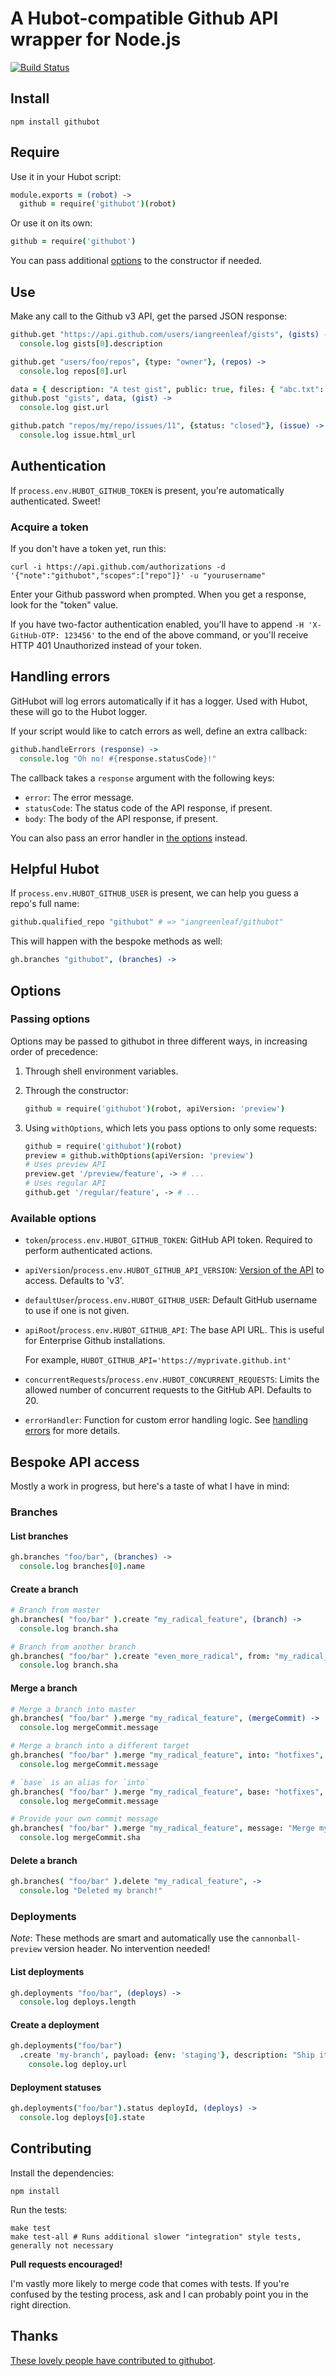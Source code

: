 # A Hubot-compatible Github API wrapper for Node.js #

[![Build Status]](http://travis-ci.org/iangreenleaf/githubot)

## Install ##

    npm install githubot

## Require ##

Use it in your Hubot script:

```coffeescript
module.exports = (robot) ->
  github = require('githubot')(robot)
```

Or use it on its own:

```coffeescript
github = require('githubot')
```

You can pass additional [options](#options) to the constructor if needed.

## Use ##

Make any call to the Github v3 API, get the parsed JSON response:

```coffeescript
github.get "https://api.github.com/users/iangreenleaf/gists", (gists) ->
  console.log gists[0].description

github.get "users/foo/repos", {type: "owner"}, (repos) ->
  console.log repos[0].url

data = { description: "A test gist", public: true, files: { "abc.txt": { content: "abcdefg" } } }
github.post "gists", data, (gist) ->
  console.log gist.url

github.patch "repos/my/repo/issues/11", {status: "closed"}, (issue) ->
  console.log issue.html_url
```

## Authentication ##

If `process.env.HUBOT_GITHUB_TOKEN` is present, you're automatically authenticated. Sweet!

### Acquire a token ###

If you don't have a token yet, run this:

    curl -i https://api.github.com/authorizations -d '{"note":"githubot","scopes":["repo"]}' -u "yourusername"

Enter your Github password when prompted. When you get a response, look for the "token" value.

If you have two-factor authentication enabled, you'll have to append `-H 'X-GitHub-OTP: 123456'` to the end of the above command, or you'll receive HTTP 401 Unauthorized instead of your token.

## Handling errors ##

GitHubot will log errors automatically if it has a logger. Used with Hubot, these will go to the Hubot logger.

If your script would like to catch errors as well, define an extra callback:

```coffeescript
github.handleErrors (response) ->
  console.log "Oh no! #{response.statusCode}!"
```

The callback takes a `response` argument with the following keys:

* `error`: The error message.
* `statusCode`: The status code of the API response, if present.
* `body`: The body of the API response, if present.

You can also pass an error handler in [the options](#available-options) instead.

## Helpful Hubot ##

If `process.env.HUBOT_GITHUB_USER` is present, we can help you guess a repo's full name:

```coffeescript
github.qualified_repo "githubot" # => "iangreenleaf/githubot"
```

This will happen with the bespoke methods as well:

```coffeescript
gh.branches "githubot", (branches) ->
```

## Options ##

### Passing options ###

Options may be passed to githubot in three different ways,
in increasing order of precedence:

1. Through shell environment variables.
2. Through the constructor:

   ```coffeescript
   github = require('githubot')(robot, apiVersion: 'preview')
   ```
3. Using `withOptions`, which lets you pass options to only some requests:

   ```coffeescript
   github = require('githubot')(robot)
   preview = github.withOptions(apiVersion: 'preview')
   # Uses preview API
   preview.get '/preview/feature', -> # ...
   # Uses regular API
   github.get '/regular/feature', -> # ...
   ```

### Available options ###

* `token`/`process.env.HUBOT_GITHUB_TOKEN`:
  GitHub API token. Required to perform authenticated actions.

* `apiVersion`/`process.env.HUBOT_GITHUB_API_VERSION`:
  [Version of the API](http://developer.github.com/v3/versions/)
  to access. Defaults to 'v3'.

* `defaultUser`/`process.env.HUBOT_GITHUB_USER`:
  Default GitHub username to use if one is not given.

* `apiRoot`/`process.env.HUBOT_GITHUB_API`:
  The base API URL. This is useful for Enterprise Github installations.

  For example, `HUBOT_GITHUB_API='https://myprivate.github.int'`

* `concurrentRequests`/`process.env.HUBOT_CONCURRENT_REQUESTS`:
  Limits the allowed number of concurrent requests to the GitHub API. Defaults to 20.

* `errorHandler`:
  Function for custom error handling logic. See [handling errors](#handling-errors) for more details.

## Bespoke API access ##

Mostly a work in progress, but here's a taste of what I have in mind:

### Branches ###
#### List branches ####

```coffeescript
gh.branches "foo/bar", (branches) ->
  console.log branches[0].name
```

#### Create a branch ####

```coffeescript
# Branch from master
gh.branches( "foo/bar" ).create "my_radical_feature", (branch) ->
  console.log branch.sha

# Branch from another branch
gh.branches( "foo/bar" ).create "even_more_radical", from: "my_radical_feature", (branch) ->
  console.log branch.sha
```

#### Merge a branch ####

```coffeescript
# Merge a branch into master
gh.branches( "foo/bar" ).merge "my_radical_feature", (mergeCommit) ->
  console.log mergeCommit.message

# Merge a branch into a different target
gh.branches( "foo/bar" ).merge "my_radical_feature", into: "hotfixes", (mergeCommit) ->
  console.log mergeCommit.message

# `base` is an alias for `into`
gh.branches( "foo/bar" ).merge "my_radical_feature", base: "hotfixes", (mergeCommit) ->
  console.log mergeCommit.message

# Provide your own commit message
gh.branches( "foo/bar" ).merge "my_radical_feature", message: "Merge my radical feature!", (mergeCommit) ->
  console.log mergeCommit.sha
```

#### Delete a branch ####

```coffeescript
gh.branches( "foo/bar" ).delete "my_radical_feature", ->
  console.log "Deleted my branch!"
```

### Deployments ###

*Note*: These methods are smart and automatically use the
`cannonball-preview` version header. No intervention needed!

#### List deployments ####

```coffeescript
gh.deployments "foo/bar", (deploys) ->
  console.log deploys.length
```

#### Create a deployment ####

```coffeescript
gh.deployments("foo/bar")
  .create 'my-branch', payload: {env: 'staging'}, description: "Ship it!", (deploy) =>
    console.log deploy.url
```

#### Deployment statuses ####

```coffeescript
gh.deployments("foo/bar").status deployId, (deploys) ->
  console.log deploys[0].state
```

## Contributing ##

Install the dependencies:

    npm install

Run the tests:

    make test
    make test-all # Runs additional slower "integration" style tests, generally not necessary

**Pull requests encouraged!**

I'm vastly more likely to merge code that comes with tests. If you're confused by the testing process,
ask and I can probably point you in the right direction.

## Thanks ##

[These lovely people have contributed to githubot](https://github.com/iangreenleaf/githubot/contributors).




[Build Status]: https://travis-ci.org/iangreenleaf/githubot.png?branch=master
